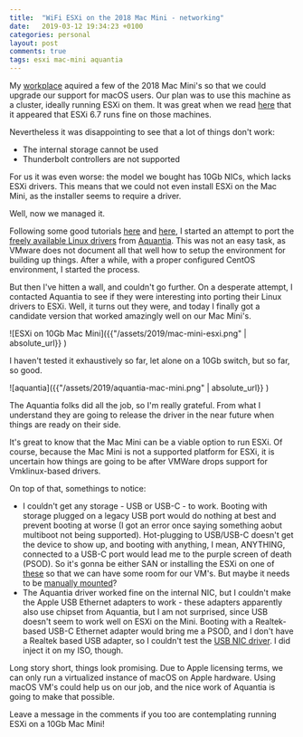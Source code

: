 ```yaml
---
title:  "WiFi ESXi on the 2018 Mac Mini - networking"
date:   2019-03-12 19:34:23 +0100
categories: personal
layout: post
comments: true
tags: esxi mac-mini aquantia
---
```


My [workplace](https://www.uio.no) aquired a few of the 2018 Mac Mini's so that we could upgrade our support for macOS users. Our plan was to use this machine as a cluster, ideally running ESXi on them. It was great when we read [here](https://www.virtuallyghetto.com/2018/11/esxi-on-the-new-2018-apple-mac-mini.html) that it appeared that ESXi 6.7 runs fine on those machines.

Nevertheless it was disappointing to see that a lot of things don't work:

- The internal storage cannot be used
- Thunderbolt controllers are not supported

For us it was even worse: the model we bought has 10Gb NICs, which lacks ESXi drivers. This means that we could not even install ESXi on the Mac Mini, as the installer seems to require a driver.

Well, now we managed it.

Following some good tutorials [here](https://www.v-front.de/2014/12/how-to-make-your-unsupported-nic-work.html) and [here](http://www.vm-help.com/forum/viewtopic.php?f=34&t=4340), I started an attempt to port the [freely available Linux drivers](https://www.aquantia.com/support/driver-download/) from [Aquantia](https://www.aquantia.com). This was not an easy task, as VMware does not document all that well how to setup the environment for building up things. After a while, with a proper configured CentOS environment, I started the process.

But then I've hitten a wall, and couldn't go further. On a desperate attempt, I contacted Aquantia to see if they were interesting into porting their Linux drivers to ESXi. Well, it turns out they were, and today I finally got a candidate version that worked amazingly well on our Mac Mini's. 

![ESXi on 10Gb Mac Mini]({{"/assets/2019/mac-mini-esxi.png" | absolute_url}} )

I haven't tested it exhaustively so far, let alone on a 10Gb switch, but so far, so good. 

![aquantia]({{"/assets/2019/aquantia-mac-mini.png" | absolute_url}} )
 
The Aquantia folks did all the job, so I'm really grateful. From what I understand they are going to release the driver in the near future when things are ready on their side.

It's great to know that the Mac Mini can be a viable option to run ESXi. Of course, because the Mac Mini is not a supported platform for ESXi, it is uncertain how things are going to be after VMWare drops support for Vmklinux-based drivers. 

On top of that, somethings to notice:

- I couldn't get any storage - USB or USB-C - to work. Booting with storage plugged on a legacy USB port would do nothing at best and prevent booting at worse (I got an error once saying something aobut multiboot not being supported). Hot-plugging to USB/USB-C doesn't get the device to show up, and booting with anything, I mean, ANYTHING, connected to a USB-C port would lead me to the purple screen of death (PSOD). So it's gonna be either SAN or installing the ESXi on one of [these](https://www.samsung.com/semiconductor/minisite/ssd/product/portable/t5/) so that we can have some room for our VM's. But maybe it needs to be [manually mounted](https://www.virten.net/2016/11/usb-devices-as-vmfs-datastore-in-vsphere-esxi-6-5/)?
- The Aquantia driver worked fine on the internal NIC, but I couldn't make the Apple USB Ethernet adapters to work - these adapters apparently also use chipset from Aquantia, but I am not surprised, since USB doesn't seem to work well on ESXi on the Mini. Booting with a Realtek-based USB-C Ethernet adapter would bring me a PSOD, and I don't have a Realtek based USB adapter, so I couldn't test the [USB NIC driver](https://labs.vmware.com/flings/usb-network-native-driver-for-esxi). I did inject it on my ISO, though.

Long story short, things look promising. Due to Apple licensing terms, we can only run a virtualized instance of macOS on Apple hardware. Using macOS VM's could help us on our job, and the nice work of Aquantia is going to make that possible.

Leave a message in the comments if you too are contemplating running ESXi on a 10Gb Mac Mini!